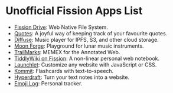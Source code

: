 # Unofficial Fission Apps List

- [Fission Drive](http://drive.fission.codes): Web Native File System.
- [Quotes](https://quotes.fission.app): A joyful way of keeping track of your favourite quotes.
- [Diffuse](https://diffuse.sh): Music player for IPFS, S3, and other cloud storage.
- [Moon Forge](https://moon-forge.brianginsburg.com): Playground for lunar music instruments.
- [TrailMarks](https://trailmarks.co): MEMEX for the Annotated Web.
- [TiddlyWiki on Fission](https://tiddlywiki.fission.app): A non-linear personal web notebook.
- [Launchlet](https://launchlet.dev): Customize any website with JavaScript or CSS.
- [Kommit](https://kommit.rosano.ca): Flashcards with text-to-speech.
- [Hyperdraft](https://hyperdraft.rosano.ca): Turn your text notes into a website.
- [Emoji Log](https://emojilog.rosano.ca): Personal tracker.
